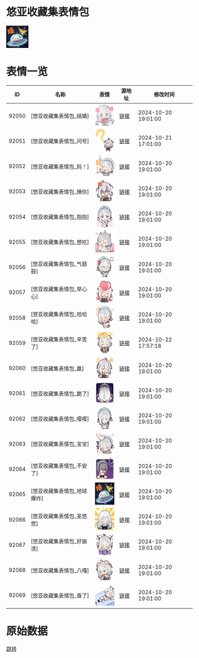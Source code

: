 # 悠亚收藏集表情包

<img src="./cover.png" height="60" alt="cover" />

# 表情一览

|ID|名称|表情|源地址|修改时间|
|----|----|----|----|----|
|92050|[悠亚收藏集表情包_结婚]|<img src="./pic/092050_%5B悠亚收藏集表情包_结婚%5D.png" height="60" alt="结婚"/>|[链接](https://i0.hdslb.com/bfs/garb/570c73333ea87eeddafdbc554543b688c6f48da2.png)|2024-10-20 19:01:00|
|92051|[悠亚收藏集表情包_问号]|<img src="./pic/092051_%5B悠亚收藏集表情包_问号%5D.png" height="60" alt="问号"/>|[链接](https://i0.hdslb.com/bfs/garb/33f45cc55fc9ae04c0b66028dac55ffadc98f699.png)|2024-10-21 17:01:00|
|92052|[悠亚收藏集表情包_妈！]|<img src="./pic/092052_%5B悠亚收藏集表情包_妈！%5D.png" height="60" alt="妈！"/>|[链接](https://i0.hdslb.com/bfs/garb/fc8f14d5a42299405601e7c157ca47c936c01383.png)|2024-10-20 19:01:00|
|92053|[悠亚收藏集表情包_捶你]|<img src="./pic/092053_%5B悠亚收藏集表情包_捶你%5D.png" height="60" alt="捶你"/>|[链接](https://i0.hdslb.com/bfs/garb/39fbf87e81c35faf2e096245d23e0886a8d5bc8d.png)|2024-10-20 19:01:00|
|92054|[悠亚收藏集表情包_抱抱]|<img src="./pic/092054_%5B悠亚收藏集表情包_抱抱%5D.png" height="60" alt="抱抱"/>|[链接](https://i0.hdslb.com/bfs/garb/0fde48229b86d98e822b44a92d97549f1b986e32.png)|2024-10-20 19:01:00|
|92055|[悠亚收藏集表情包_想吃]|<img src="./pic/092055_%5B悠亚收藏集表情包_想吃%5D.png" height="60" alt="想吃"/>|[链接](https://i0.hdslb.com/bfs/garb/66167a3f50670c6fd716b43a1a4396559597a8d4.png)|2024-10-20 19:01:00|
|92056|[悠亚收藏集表情包_气鼓鼓]|<img src="./pic/092056_%5B悠亚收藏集表情包_气鼓鼓%5D.png" height="60" alt="气鼓鼓"/>|[链接](https://i0.hdslb.com/bfs/garb/d5a53ec9e4e9d58eb7ae5fe5102c2341803f45de.png)|2024-10-20 19:01:00|
|92057|[悠亚收藏集表情包_举心心]|<img src="./pic/092057_%5B悠亚收藏集表情包_举心心%5D.png" height="60" alt="举心心"/>|[链接](https://i0.hdslb.com/bfs/garb/cefa1998e6a60900422debceaf12c7e34c7b66bb.png)|2024-10-20 19:01:00|
|92058|[悠亚收藏集表情包_哈哈哈]|<img src="./pic/092058_%5B悠亚收藏集表情包_哈哈哈%5D.png" height="60" alt="哈哈哈"/>|[链接](https://i0.hdslb.com/bfs/garb/ad857224594d2131ce0fac40004d1cafcb10ed3c.png)|2024-10-20 19:01:00|
|92059|[悠亚收藏集表情包_辛苦了]|<img src="./pic/092059_%5B悠亚收藏集表情包_辛苦了%5D.png" height="60" alt="辛苦了"/>|[链接](https://i0.hdslb.com/bfs/garb/item/358b30b8580290ce2df86add29e7ea20c8703bc9.png)|2024-10-22 17:57:18|
|92060|[悠亚收藏集表情包_赢]|<img src="./pic/092060_%5B悠亚收藏集表情包_赢%5D.png" height="60" alt="赢"/>|[链接](https://i0.hdslb.com/bfs/garb/6b8aa10f70fe4e3876cb564b97042147a02dcca7.png)|2024-10-20 19:01:00|
|92061|[悠亚收藏集表情包_跪了]|<img src="./pic/092061_%5B悠亚收藏集表情包_跪了%5D.png" height="60" alt="跪了"/>|[链接](https://i0.hdslb.com/bfs/garb/23ff28d8cfc69d699e9951613dd83fc1e7459fe2.png)|2024-10-20 19:01:00|
|92062|[悠亚收藏集表情包_嘤嘤]|<img src="./pic/092062_%5B悠亚收藏集表情包_嘤嘤%5D.png" height="60" alt="嘤嘤"/>|[链接](https://i0.hdslb.com/bfs/garb/827b098ff81b186097da1a3abace0c52eb9459e2.png)|2024-10-20 19:01:00|
|92063|[悠亚收藏集表情包_宝宝]|<img src="./pic/092063_%5B悠亚收藏集表情包_宝宝%5D.png" height="60" alt="宝宝"/>|[链接](https://i0.hdslb.com/bfs/garb/8c6831729aa7d497e01d4bfef53c85cf4a9abf3d.png)|2024-10-20 19:01:00|
|92064|[悠亚收藏集表情包_不安了]|<img src="./pic/092064_%5B悠亚收藏集表情包_不安了%5D.png" height="60" alt="不安了"/>|[链接](https://i0.hdslb.com/bfs/garb/7800d0abe5c523302027db1496d02008580de925.png)|2024-10-20 19:01:00|
|92065|[悠亚收藏集表情包_地球爆炸]|<img src="./pic/092065_%5B悠亚收藏集表情包_地球爆炸%5D.png" height="60" alt="地球爆炸"/>|[链接](https://i0.hdslb.com/bfs/garb/66b7453844a2c13905e83087581f1f9510dc583a.png)|2024-10-20 19:01:00|
|92066|[悠亚收藏集表情包_圣悠悠]|<img src="./pic/092066_%5B悠亚收藏集表情包_圣悠悠%5D.png" height="60" alt="圣悠悠"/>|[链接](https://i0.hdslb.com/bfs/garb/339e30e68d59e6b4ce2580cb1bba4d184a6c7b7e.png)|2024-10-20 19:01:00|
|92067|[悠亚收藏集表情包_好崩溃]|<img src="./pic/092067_%5B悠亚收藏集表情包_好崩溃%5D.png" height="60" alt="好崩溃"/>|[链接](https://i0.hdslb.com/bfs/garb/b1c90565af63ac1ee6b6d877ed11d744f033ea00.png)|2024-10-20 19:01:00|
|92068|[悠亚收藏集表情包_八嘎]|<img src="./pic/092068_%5B悠亚收藏集表情包_八嘎%5D.png" height="60" alt="八嘎"/>|[链接](https://i0.hdslb.com/bfs/garb/cf6f8d3e9851e9290464f3df413816c778f0a338.png)|2024-10-20 19:01:00|
|92069|[悠亚收藏集表情包_昏了]|<img src="./pic/092069_%5B悠亚收藏集表情包_昏了%5D.png" height="60" alt="昏了"/>|[链接](https://i0.hdslb.com/bfs/garb/35cf127a414a631fa32b5b66c7efb673b9551ac2.png)|2024-10-20 19:01:00|

# 原始数据

[跳转](./raw.json)

